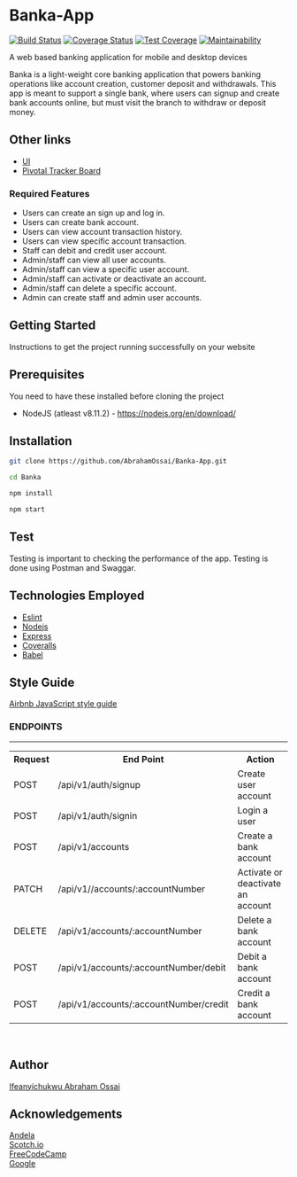 # Banka-App
[![Build Status](https://travis-ci.com/AbrahamOssai/Banka-App.svg?branch=develop)](https://travis-ci.com/AbrahamOssai/Banka-App) [![Coverage Status](https://coveralls.io/repos/github/AbrahamOssai/Banka-App/badge.svg?branch=develop)](https://coveralls.io/github/AbrahamOssai/Banka-App?branch=develop) [![Test Coverage](https://api.codeclimate.com/v1/badges/48aed5a305a4af0619c2/test_coverage)](https://codeclimate.com/github/AbrahamOssai/Banka-App/test_coverage) [![Maintainability](https://api.codeclimate.com/v1/badges/48aed5a305a4af0619c2/maintainability)](https://codeclimate.com/github/AbrahamOssai/Banka-App/maintainability)

A web based banking application for mobile and desktop devices

Banka is a light-weight core banking application that powers banking operations like account
creation, customer deposit and withdrawals. This app is meant to support a single bank, where
users can signup and create bank accounts online, but must visit the branch to withdraw or
deposit money.


## Other links

* [UI]()
* [Pivotal Tracker Board]()

### Required Features
* Users can create an sign up and log in.
* Users can create bank account.
* Users can view account transaction history.
* Users can view specific account transaction.
* Staff can debit and credit user account.
* Admin/staff can view all user accounts.
* Admin/staff can view a specific user account.
* Admin/staff can activate or deactivate an account.
* Admin/staff can delete a specific account.
* Admin can create staff and admin user accounts.


## Getting Started
Instructions to get the project running successfully on your website

## Prerequisites
You need to have these installed before cloning the project
* NodeJS (atleast v8.11.2) - https://nodejs.org/en/download/


## Installation

```bash
git clone https://github.com/AbrahamOssai/Banka-App.git
```

```bash
cd Banka
```

```bash
npm install
```

```bash
npm start
```

## Test

Testing is important to checking the performance of the app. Testing is done using Postman and Swaggar.

## Technologies Employed
- [Eslint](https://eslint.org/)
- [Nodejs](https://nodejs.org/en/)
- [Express](https://expressjs.com/)
- [Coveralls](https://coveralls.io/)
- [Babel](https://babeljs.io/)

## Style Guide
[Airbnb JavaScript style guide](https://github.com/airbnb/javascript)


<h3>ENDPOINTS</h3>
<hr>
<table>
  <tr>
      <th>Request</th>
      <th>End Point</th>
      <th>Action</th>
  </tr>
  <tr>
      <td>POST</td>
      <td>/api/v1/auth/signup</td>
      <td>Create user account</td>
  </tr>
 <tr>
      <td>POST</td>
      <td>/api/v1/auth/signin</td>
      <td>Login a user</td>
  </tr>
  <tr>
      <td>POST</td>
      <td>/api/v1/accounts</td>
      <td>Create a bank account</td>
  </tr>
  <tr>
        <td>PATCH</td>
        <td>/api/v1//accounts/:accountNumber</td>
        <td>Activate or deactivate an account</td>
  </tr>
  <tr>
        <td>DELETE</td>
        <td>/api/v1/accounts/:accountNumber</td>
        <td>Delete a bank account </td>
  </tr>
   <tr>
        <td>POST</td>
        <td>/api/v1/accounts/:accountNumber/debit</td>
        <td>Debit a bank account</td>
  </tr>
   <tr>
        <td>POST</td>
        <td>/api/v1/accounts/:accountNumber/credit</td>
        <td>Credit a bank account</td>
  </tr>
 

</table>
<br>

## Author
[Ifeanyichukwu Abraham Ossai](https://github.com/AbrahamOssai/Banka-App)

## Acknowledgements
[Andela](https://andela.com)<br>
[Scotch.io](https://scotch.io)<br>
[FreeCodeCamp](https://medium.freecodecamp.com)<br>
[Google](https://google.com)<br>
